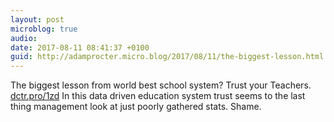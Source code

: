 ```yaml
---
layout: post
microblog: true
audio: 
date: 2017-08-11 08:41:37 +0100
guid: http://adamprocter.micro.blog/2017/08/11/the-biggest-lesson.html
---
```

The biggest lesson from world best school system? Trust your Teachers. [dctr.pro/1zd](http://dctr.pro/1zd) In this data driven education system trust seems to the last thing management look at just poorly gathered stats. Shame. 
